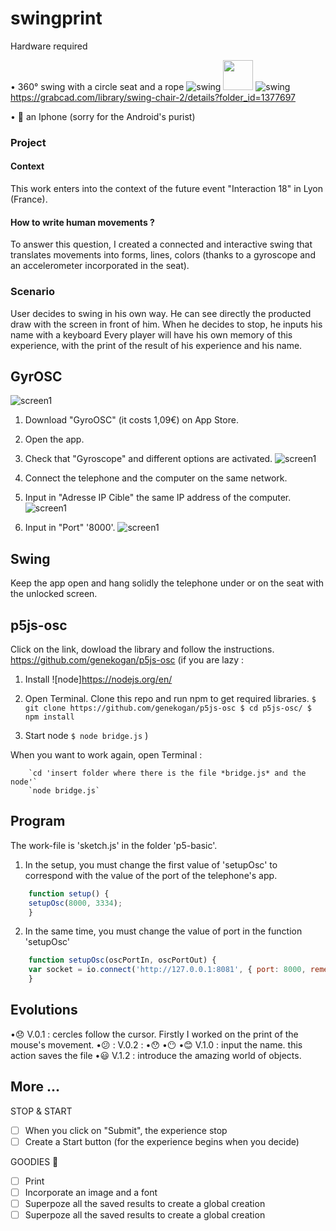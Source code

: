 # swingprint

Hardware required 

• 360° swing with a circle seat and a rope
![swing](/assets/3Dmodelisation.png)
<img src="/assets/3Dmodelisation.png" width="48">
![swing](/assets/Iwona-Kosicka.jpg)
https://grabcad.com/library/swing-chair-2/details?folder_id=1377697

• :iphone: an Iphone (sorry for the Android's purist)


### Project

#### Context

This work enters into the context of the future event "Interaction 18" in Lyon (France). 

#### How to write human movements ?

To answer this question, I created a connected and interactive swing that translates movements into forms, lines, colors (thanks to a gyroscope and an accelerometer incorporated in the seat).

### Scenario

User decides to swing in his own way. He can see directly the producted draw with the screen in front of him. When he decides to stop, he inputs his name with a keyboard
Every player will have his own memory of this experience, with the print
of the result of his experience and his name.



## GyrOSC
![screen1](/assets/GyrOSC.jpg)

1. Download "GyroOSC" (it costs 1,09€) on App Store.

2. Open the app.

3. Check that "Gyroscope" and different options are activated.
![screen1](/assets/options.jpg)

4. Connect the telephone and the computer on the same network.

5. Input in "Adresse IP Cible" the same IP address of the computer.
![screen1](/assets/IPaddress.jpg)


6. Input in "Port" '8000'.
![screen1](/assets/port.jpg)



## Swing

Keep the app open and hang solidly the telephone under or on the seat with the unlocked screen.

## p5js-osc

Click on the link, dowload the library and follow the instructions.
https://github.com/genekogan/p5js-osc
(if you are lazy : 
1. Install ![node]https://nodejs.org/en/

2. Open Terminal. Clone this repo and run npm to get required libraries.
`
$ git clone https://github.com/genekogan/p5js-osc
$ cd p5js-osc/
$ npm install
`
3. Start node
`$ node bridge.js`
)

When you want to work again, open Terminal :

		`cd 'insert folder where there is the file *bridge.js* and the node'`  
		`node bridge.js` 

## Program

The work-file is 'sketch.js' in the folder 'p5-basic'.
1. In the setup, you must change the first value of 'setupOsc' to correspond with the value of the port of the telephone's app.
```javascript
	function setup() {
	setupOsc(8000, 3334);
	}
```

2. In the same time, you must change the value of port in the function 'setupOsc'
```javascript
	function setupOsc(oscPortIn, oscPortOut) {
	var socket = io.connect('http://127.0.0.1:8081', { port: 8000, rememberTransport: false });
	}
```

## Evolutions

•:disappointed: V.0.1 : cercles follow the cursor. Firstly I worked on the print of the mouse's movement.
•:confused: : V.0.2 : 
•:hushed:
•:no_mouth:
•:blush: V.1.0 : input the name. this action saves the file
•:smiley: V.1.2 : introduce the amazing world of objects.

## More ...

STOP & START

- [ ] When you click on "Submit", the experience stop
- [ ] Create a Start button (for the experience begins when you decide)

GOODIES :gift:

- [ ] Print
- [ ] Incorporate an image and a font
- [ ] Superpoze all the saved results to create a global creation
- [ ] Superpoze all the saved results to create a global creation
